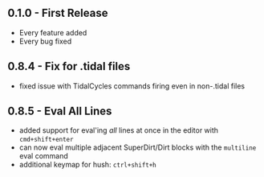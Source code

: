## 0.1.0 - First Release
* Every feature added
* Every bug fixed

## 0.8.4 - Fix for .tidal files
* fixed issue with TidalCycles commands firing even in non-.tidal files

## 0.8.5 - Eval All Lines
* added support for eval'ing _all_ lines at once in the editor with `cmd+shift+enter`
* can now eval multiple adjacent SuperDirt/Dirt blocks with the `multiline` eval command
* additional keymap for hush: `ctrl+shift+h`
